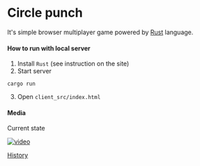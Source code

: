 # Circle punch
It's simple browser multiplayer game powered by [Rust](https://www.rust-lang.org/) language.

#### How to run with local server
1. Install `Rust` (see instruction on the site)
2. Start server
```
cargo run
```
3. Open `client_src/index.html`

#### Media
Current state

[![video](https://img.youtube.com/vi/S7-AHPzkgW0/0.jpg)](https://www.youtube.com/watch?v=S7-AHPzkgW0)

[History](https://www.youtube.com/playlist?list=PLcC7K4eN-5lha5W0ifDuv9xPcjvG7Wscl)